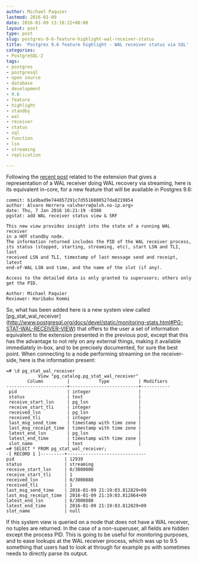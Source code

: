 ```yaml
---
author: Michael Paquier
lastmod: 2016-01-09
date: 2016-01-09 13:10:22+00:00
layout: post
type: post
slug: postgres-9-6-feature-highlight-wal-receiver-status
title: 'Postgres 9.6 feature highlight - WAL receiver status via SQL'
categories:
- PostgreSQL-2
tags:
- postgres
- postgresql
- open source
- database
- development
- 9.6
- feature
- highlight
- standby
- wal
- receiver
- status
- sql
- function
- lsn
- streaming
- replication

---
```


Following the [recent post](/postgresql-2/track-wal-receiver-state/) related
to the extension that gives a representation of a WAL receiver doing WAL
recovery via streaming, here is its equivalent in-core, for a new feature
that will be available in Postgres 9.6:

    commit: b1a9bad9e744857291c7d5516080527da8219854
    author: Alvaro Herrera <alvherre@alvh.no-ip.org>
    date: Thu, 7 Jan 2016 16:21:19 -0300
    pgstat: add WAL receiver status view & SRF

    This new view provides insight into the state of a running WAL receiver
    in a HOT standby node.
    The information returned includes the PID of the WAL receiver process,
    its status (stopped, starting, streaming, etc), start LSN and TLI, last
    received LSN and TLI, timestamp of last message send and receipt, latest
    end-of-WAL LSN and time, and the name of the slot (if any).

    Access to the detailed data is only granted to superusers; others only
    get the PID.

    Author: Michael Paquier
    Reviewer: Haribabu Kommi

So, what has been added here is a new system view called [pg\_stat\_wal\_receiver]
(http://www.postgresql.org/docs/devel/static/monitoring-stats.html#PG-STAT-WAL-RECEIVER-VIEW)
that offers to the user a set of information equivalent to the extension
presented in the previous post, except that this has the advantage to not
rely on any external things, making it available immediately in-box, and to
be precisely documented, for sure the best point. When connecting to a node
performing streaming on the receiver-side, here is the information present:

    =# \d pg_stat_wal_receiver
                View "pg_catalog.pg_stat_wal_receiver"
            Column         |           Type           | Modifiers
    -----------------------+--------------------------+-----------
     pid                   | integer                  |
     status                | text                     |
     receive_start_lsn     | pg_lsn                   |
     receive_start_tli     | integer                  |
     received_lsn          | pg_lsn                   |
     received_tli          | integer                  |
     last_msg_send_time    | timestamp with time zone |
     last_msg_receipt_time | timestamp with time zone |
     latest_end_lsn        | pg_lsn                   |
     latest_end_time       | timestamp with time zone |
     slot_name             | text                     |
    =# SELECT * FROM pg_stat_wal_receiver;
    -[ RECORD 1 ]---------+------------------------------
    pid                   | 12939
    status                | streaming
    receive_start_lsn     | 0/3000000
    receive_start_tli     | 1
    received_lsn          | 0/3000888
    received_tli          | 1
    last_msg_send_time    | 2016-01-09 21:19:03.812829+09
    last_msg_receipt_time | 2016-01-09 21:19:03.812864+09
    latest_end_lsn        | 0/3000888
    latest_end_time       | 2016-01-09 21:19:03.812829+09
    slot_name             | null

If this system view is queried on a node that does not have a WAL receiver,
no tuples are returned. In the case of a non-superuser, all fields are
hidden except the process PID. This is going to be useful for monitoring
purposes, and to ease lookups at the WAL receiver process, which was
up to 9.5 something that users had to look at through for example ps
with sometimes needs to directly parse its output.
